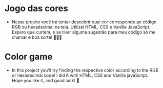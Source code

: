 # Jogo das cores

- Nesse projeto você irá tentar descobrir qual cor corresponde ao código RGB ou hexadecimal na tela. Utilizei HTML, CSS e Vanilla JavaScript. 
Espero que curtem, e se tiver alguma sugestão para meu código só me chamar e boa sorte! 👨🏽‍💻 

# Color game

- In this project you'll try finding the respective color according to the RGB or hexadecimal code! I did it with HTML, CSS and Vanilla javaScript. 
Hope you like it, and good luck! 🌈
